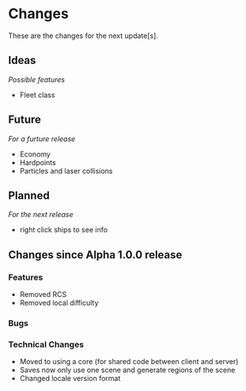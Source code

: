 # Changes

These are the changes for the next update[s].

## Ideas
*Possible features*

- Fleet class

## Future
*For a furture release*

- Economy
- Hardpoints
- Particles and laser collisions

## Planned
*For the next release*

- right click ships to see info

## Changes since Alpha 1.0.0 release

### Features

- Removed RCS
- Removed local difficulty

### Bugs

### Technical Changes

- Moved to using a core (for shared code between client and server)
- Saves now only use one scene and generate regions of the scene
- Changed locale version format